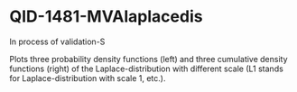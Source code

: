 # QID-1481-MVAlaplacedis

In process of validation-S

Plots three probability density functions (left) and three cumulative density functions (right) of the Laplace-distribution with different scale (L1 stands for Laplace-distribution with scale 1, etc.).
